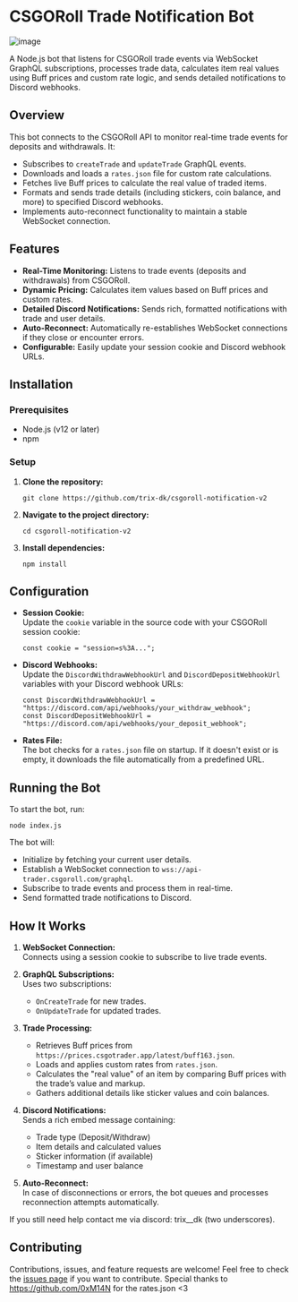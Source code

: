 # CSGORoll Trade Notification Bot
![image](https://github.com/user-attachments/assets/6c55cc29-7281-4c57-9694-1f27a453bf42)

A Node.js bot that listens for CSGORoll trade events via WebSocket GraphQL subscriptions, processes trade data, calculates item real values using Buff prices and custom rate logic, and sends detailed notifications to Discord webhooks.

## Overview

This bot connects to the CSGORoll API to monitor real-time trade events for deposits and withdrawals. It:
- Subscribes to `createTrade` and `updateTrade` GraphQL events.
- Downloads and loads a `rates.json` file for custom rate calculations.
- Fetches live Buff prices to calculate the real value of traded items.
- Formats and sends trade details (including stickers, coin balance, and more) to specified Discord webhooks.
- Implements auto-reconnect functionality to maintain a stable WebSocket connection.

## Features

- **Real-Time Monitoring:** Listens to trade events (deposits and withdrawals) from CSGORoll.
- **Dynamic Pricing:** Calculates item values based on Buff prices and custom rates.
- **Detailed Discord Notifications:** Sends rich, formatted notifications with trade and user details.
- **Auto-Reconnect:** Automatically re-establishes WebSocket connections if they close or encounter errors.
- **Configurable:** Easily update your session cookie and Discord webhook URLs.

## Installation

### Prerequisites

- Node.js (v12 or later)
- npm

### Setup

1. **Clone the repository:**
   ```
   git clone https://github.com/trix-dk/csgoroll-notification-v2
   ```

2. **Navigate to the project directory:**
   ```
   cd csgoroll-notification-v2
   ```

3. **Install dependencies:**
   ```
   npm install
   ```

## Configuration

- **Session Cookie:**  
  Update the `cookie` variable in the source code with your CSGORoll session cookie:
  ```
  const cookie = "session=s%3A...";
  ```

- **Discord Webhooks:**  
  Update the `DiscordWithdrawWebhookUrl` and `DiscordDepositWebhookUrl` variables with your Discord webhook URLs:
  ```
  const DiscordWithdrawWebhookUrl = "https://discord.com/api/webhooks/your_withdraw_webhook";
  const DiscordDepositWebhookUrl = "https://discord.com/api/webhooks/your_deposit_webhook";
  ```

- **Rates File:**  
  The bot checks for a `rates.json` file on startup. If it doesn't exist or is empty, it downloads the file automatically from a predefined URL.

## Running the Bot

To start the bot, run:
```
node index.js
```
The bot will:
- Initialize by fetching your current user details.
- Establish a WebSocket connection to `wss://api-trader.csgoroll.com/graphql`.
- Subscribe to trade events and process them in real-time.
- Send formatted trade notifications to Discord.

## How It Works

1. **WebSocket Connection:**  
   Connects using a session cookie to subscribe to live trade events.

2. **GraphQL Subscriptions:**  
   Uses two subscriptions:
   - `OnCreateTrade` for new trades.
   - `OnUpdateTrade` for updated trades.

3. **Trade Processing:**  
   - Retrieves Buff prices from `https://prices.csgotrader.app/latest/buff163.json`.
   - Loads and applies custom rates from `rates.json`.
   - Calculates the "real value" of an item by comparing Buff prices with the trade’s value and markup.
   - Gathers additional details like sticker values and coin balances.

4. **Discord Notifications:**  
   Sends a rich embed message containing:
   - Trade type (Deposit/Withdraw)
   - Item details and calculated values
   - Sticker information (if available)
   - Timestamp and user balance

5. **Auto-Reconnect:**  
   In case of disconnections or errors, the bot queues and processes reconnection attempts automatically.

If you still need help contact me via discord: trix__dk (two underscores).

## Contributing

Contributions, issues, and feature requests are welcome! Feel free to check the [issues page](https://github.com/trix-dk/csgoroll-notification-v2/issues) if you want to contribute.
Special thanks to https://github.com/0xM14N for the rates.json <3
